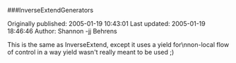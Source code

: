###InverseExtendGenerators

Originally published: 2005-01-19 10:43:01
Last updated: 2005-01-19 18:46:46
Author: Shannon -jj Behrens

This is the same as InverseExtend, except it uses a yield for\nnon-local flow of control in a way yield wasn't really meant to be used ;)